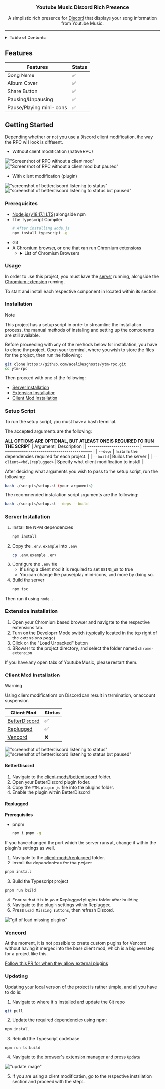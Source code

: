 <div align="center">
    <h3 align="center">
        Youtube Music Discord Rich Presence
    </h3>
    <p align="center">
        A simplistic rich presence for <a href="https://discordapp.com">Discord</a> that displays your song information from Youtube Music.
    </p>
</div>

- - -

<details>
  <summary>Table of Contents</summary>
  <ol>
    <li><a href="#features">Features</a></li>
    <li>
      <a href="#getting-started">Getting Started</a>
      <ul>
        <li><a href="#prerequisites">Prerequisites</a></li>
        <li><a href="#installation">Installation</a></li>
      </ul>
    </li>
  </ol>
</details>

## Features
| Features                 | Status             |
| ------------------------ | ------------------ |
| Song Name                | :white_check_mark: |
| Album Cover              | :white_check_mark: |
| Share Button             | :white_check_mark: |
| Pausing/Unpausing        | :white_check_mark: |
| Pause/Playing mini-icons | :white_check_mark: |

## Getting Started

Depending whether or not you use a Discord client modification, the way the RPC will look is different.

* Without client modification (native RPC)

!["Screenshot of RPC without a client mod"](./images/rpc.png)
!["Screenshot of RPC without a client mod but paused"](./images/paused.png)

* With client modification (plugin)

!["screenshot of betterdiscord listening to status"](images/bd-activity.png)
!["screenshot of betterdiscord listening to status but paused"](images/bd-activity-paused.png)

### Prerequisites

* [Node.js (v18.17.1 LTS)](https://nodejs.org/en/download) alongside npm
* The Typescript Compiler
  ```sh
  # After installing Node.js
  npm install typescript -g
  ```
* Git
* A [Chromium](https://chromium.org) browser, or one that can run Chromium extensions
  *    <details>
        <summary>List of Chromium Browsers</summary>
        <ol>
            <li><a href="https://chromium.org">Chromium</a></li>
            <li><a href="https://google.com/chrome">Google Chrome</a></li>
            <li><a href="https://www.microsoft.com/en-us/edge">Microsoft Edge</a></li>
            <li><a href="https://brave.com">Brave</a></li>
            <li><a href="https://www.opera.com/gx">Opera GX</a> and <a href="https://www.opera.com">Opera</a></li>
        </ol>
        </details>


### Usage
In order to use this project, you must have the [server](#server-installation) running, alongside the 
[Chromium extension](#extension-installation) running.

To start and install each respective component in located within its section.

### Installation

> [!NOTE]
> This project has a setup script in order to streamline the installation process, the manual methods of
> installing and setting up the components are still available. 

Before proceeding with any of the methods below for installation, you have to clone the project.
Open your terminal, where you wish to store the files for the project, then run the following:
```sh
git clone https://github.com/acelikesghosts/ytm-rpc.git
cd ytm-rpc
```

Then proceed with one of the following:

* [Server Installation](#server-installation)
* [Extension Installation](#extension-installation)
* [Client Mod Installation](#client-mod-installation)

### Setup Script

To run the setup script, you must have a bash terminal.

The accepted arguments are the following:

**ALL OPTIONS ARE OPTIONAL, BUT ATLEAST ONE IS REQUIRED TO RUN THE SCRIPT**
| Argument                   | Description                                          |
| -------------------------- | ---------------------------------------------------- |
| `--deps`                   | Installs the dependencies required for each project. |
| `--build`                  | Builds the server                                    |
| `--client=<bd\|replugged>` | Specify what client modification to install          |

After deciding what arguments you wish to pass to the setup script, run the following:

```sh
bash ./scripts/setup.sh (your arguments)
```

The recommended installation script arguments are the following:
```sh
bash ./scripts/setup.sh --deps --build
```

### Server Installation
1. Install the NPM dependencies
   ```sh
   npm install
   ```
2. Copy the `.env.example` into `.env`
   ```sh
   cp .env.example .env
   ```
3. Configure the `.env` file 
   * If using a client mod it is required to set `USING_WS` to true
   * You can change the pause/play mini-icons, and more by doing so.
5. Build the server
   ```sh
   npx tsc
   ```

Then run it using `node .`

### Extension Installation

1. Open your Chromium based browser and navigate to the respective extensions tab.
2. Turn on the Developer Mode switch (typically located in the top right of the extensions page)
3. Click on the "Load Unpacked" button
4. BRowser to the project directory, and select the folder named `chrome-extension`

If you have any open tabs of Youtube Music, please restart them.

### Client Mod Installation

> [!WARNING]
> Using client modifications on Discord can result in termination, or account suspension.

| Client Mod                      | Status             |
| ------------------------------- | ------------------ |
| [BetterDiscord](#betterdiscord) | :white_check_mark: |
| [Replugged](#replugged)         | :white_check_mark: |
| [Vencord](#vencord)             | :x:                |

!["screenshot of betterdiscord listening to status"](images/bd-activity.png)
!["screenshot of betterdiscord listening to status but paused"](images/bd-activity-paused.png)

#### BetterDiscord

1. Navigate to the [client-mods/betterdiscord](./client-mods/BetterDiscord/) folder.
2. Open your BetterDiscord plugin folder.
3. Copy the `YTM.plugin.js` file into the plugins folder.
4. Enable the plugin within BetterDiscord

#### Replugged

**Prerequisites**
* pnpm
  ```sh
  npm i pnpm -g
  ```

If you have changed the port which the server runs at, change it within the plugin's settings as well.

1. Navigate to the [client-mods/replugged](./client-mods/replugged/) folder.
2. Install the dependenices for the project.
  ```sh
  pnpm install
  ```
3. Build the Typescript project
  ```sh
  pnpm run build
  ```
4. Ensure that it is in your Replugged plugins folder after building.
5. Navigate to the plugin settings within Replugged.
6. Press `Load Missing Buttons`, then refresh Discord.

!["gif of load missing plugins"](images/load-missing-plugins.gif)

### Vencord

At the moment, it is not possible to create custom plugins for Vencord without having it merged into the
base client mod, which is a big overstep for a project like this.

[Follow this PR for when they allow external plugins](https://github.com/Vendicated/Vencord/pull/951)

### Updating

Updating your local version of the project is rather simple, and all you have to do is:

1. Navigate to where it is installed and update the Git repo
```bash
git pull
```

2. Update the required dependencies using npm:
```bash
npm install
```

3. Rebuild the Typescript codebase
```bash
npm run ts:build
```

4. Navigate to [the browser's extension manager](#extension-installation) and press `Update`

!["update image"](images/update.png)

5. If you are using a client modification, go to the respective installation section and proceed with the steps.
